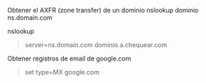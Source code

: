 Obtener el AXFR (zone transfer) de un dominio
nslookup dominio ns.domain.com


nslookup
> server=ns.domain.com
> dominio.a.chequear.com

Obtener registros de email de google.com
> set type=MX
> google.com
